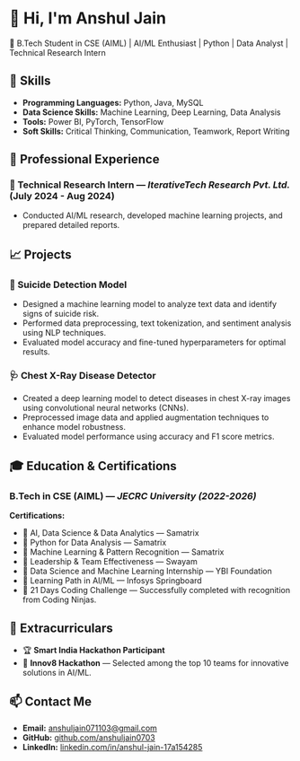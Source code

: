 # 👋 Hi, I'm Anshul Jain
🚀 B.Tech Student in CSE (AIML) | AI/ML Enthusiast | Python | Data Analyst | Technical Research Intern

## 🧰 Skills
- **Programming Languages:** Python, Java, MySQL  
- **Data Science Skills:** Machine Learning, Deep Learning, Data Analysis  
- **Tools:** Power BI, PyTorch, TensorFlow  
- **Soft Skills:** Critical Thinking, Communication, Teamwork, Report Writing

## 💼 Professional Experience
### 🔬 Technical Research Intern — *IterativeTech Research Pvt. Ltd.* (July 2024 - Aug 2024)
- Conducted AI/ML research, developed machine learning projects, and prepared detailed reports.

## 📈 Projects
### 🔎 Suicide Detection Model
- Designed a machine learning model to analyze text data and identify signs of suicide risk.  
- Performed data preprocessing, text tokenization, and sentiment analysis using NLP techniques.  
- Evaluated model accuracy and fine-tuned hyperparameters for optimal results.

### 🩺 Chest X-Ray Disease Detector
- Created a deep learning model to detect diseases in chest X-ray images using convolutional neural networks (CNNs).  
- Preprocessed image data and applied augmentation techniques to enhance model robustness.  
- Evaluated model performance using accuracy and F1 score metrics.

## 🎓 Education & Certifications
### B.Tech in CSE (AIML) — *JECRC University (2022-2026)*

**Certifications:**
- 📜 AI, Data Science & Data Analytics — Samatrix  
- 📜 Python for Data Analysis — Samatrix  
- 📜 Machine Learning & Pattern Recognition — Samatrix  
- 📜 Leadership & Team Effectiveness — Swayam  
- 📜 Data Science and Machine Learning Internship — YBI Foundation  
- 📜 Learning Path in AI/ML — Infosys Springboard  
- 📜 21 Days Coding Challenge — Successfully completed with recognition from Coding Ninjas.

## 🏅 Extracurriculars
- 🏆 **Smart India Hackathon Participant**
- 🚀 **Innov8 Hackathon** — Selected among the top 10 teams for innovative solutions in AI/ML.

## 📫 Contact Me
- **Email:** [anshuljain071103@gmail.com](mailto:anshuljain071103@gmail.com)  
- **GitHub:** [github.com/anshuljain0703](https://github.com/anshuljain0703)  
- **LinkedIn:** [linkedin.com/in/anshul-jain-17a154285](https://www.linkedin.com/in/anshul-jain-17a154285)
